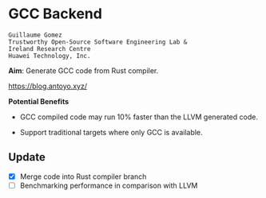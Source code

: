 # GCC Backend

```
Guillaume Gomez
Trustworthy Open-Source Software Engineering Lab &
Ireland Research Centre
Huawei Technology, Inc.
```

**Aim**: Generate GCC code from Rust compiler. 

https://blog.antoyo.xyz/

**Potential Benefits**

* GCC compiled code may run 10% faster than the LLVM generated code.

* Support traditional targets where only GCC is available.

## Update

- [x] Merge code into Rust compiler branch
- [ ] Benchmarking performance in comparison with LLVM

